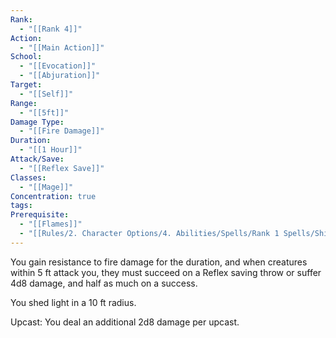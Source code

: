 ```yaml
---
Rank:
  - "[[Rank 4]]"
Action:
  - "[[Main Action]]"
School:
  - "[[Evocation]]"
  - "[[Abjuration]]"
Target:
  - "[[Self]]"
Range:
  - "[[5ft]]"
Damage Type:
  - "[[Fire Damage]]"
Duration:
  - "[[1 Hour]]"
Attack/Save:
  - "[[Reflex Save]]"
Classes:
  - "[[Mage]]"
Concentration: true
tags: 
Prerequisite:
  - "[[Flames]]"
  - "[[Rules/2. Character Options/4. Abilities/Spells/Rank 1 Spells/Shield|Shield]]"
---
```

You gain resistance to fire damage for the duration, and when creatures within 5 ft attack you, they must succeed on a Reflex saving throw or suffer 4d8 damage, and half as much on a success.

You shed light in a 10 ft radius.

Upcast: You deal an additional 2d8 damage per upcast.